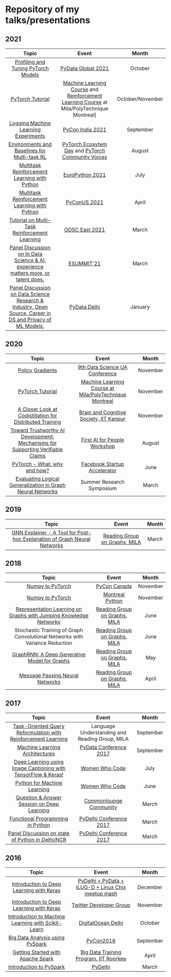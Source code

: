 # Repository of my talks/presentations

## 2021



| Topic                                                                 | Event                                   | Month     |
| :-------------------------------------------------------------------: | :-------------------------------------: | :-------: 
| [Profiling and Tuning PyTorch Models](ML/PyCon/India/19.09.2021/slides.pdf) | [PyData Global 2021](https://pydata.org/global2021/) | October  |
| [PyTorch Tutorial](ML/course/INF8245E/README.md) | [Machine Learning Course](https://chandar-lab.github.io/INF8245E/) and [Reinforcement Learning Course]() at Mila/PolyTechnique Montreal]  | October/November  |
| [Logging Machine Learning Experiments](ML/PyCon/India/19.09.2021/slides.pdf) | [PyCon India 2021](https://in.pycon.org/2021/) | September  |
| [Environments and Baselines for Multi-task RL](ML/PyTorchCommunityVoices/04.08.2021/poster.pdf) | [PyTorch Ecosytem Day](https://pytorch.org/ecosystem/pted/2021) and [PyTorch Community Voices](https://www.youtube.com/watch?v=QIX9b9EAZOY)  | August  |
| [Multitask Reinforcement Learning with Python](ML/EuroPython/30.07.2021/poster.pdf) | [EuroPython 2021](https://ep2021.europython.eu/talks/5sUtdJv-multitask-reinforcement-learning-with-python/)  | July  |
| [Multitask Reinforcement Learning with Python](ML/PyCon/US/23.04.2021/slides.pdf) | [PyConUS 2021](https://us.pycon.org/2021/schedule/presentation/43/)  | April  |
| [Tutorial on Multi-Task Reinforcement Learning](ML/ODSCEast/01.04.2021/slides.pdf) | [ODSC East 2021](https://odsc.com/speakers/multi-task-reinforcement-learning/)  | March  |
| [Panel Discussion on In Data Science & AI, experience matters more, or talent does.]() | [ESUMMIT'21](https://esummit-iiita.com/)  | March  |
| [Panel Discussion on Data Science Research & Industry, Open Source, Career in DS and Privacy of ML Models.](https://www.youtube.com/watch?v=G63UTp7JS0k&feature=youtu.be) | [PyData Delhi](https://delhi.pydata.org/)  | January  |


## 2020

| Topic                                                                 | Event                                   | Month     |
| :-------------------------------------------------------------------: | :-------------------------------------: | :-------: 
| [Policy Gradients](ML/DS@UA/20.11.2020/slides.pdf) | [9th Data Science UA Conference](https://data-science-ua.com/conference/)  | November  |
| [PyTorch Tutorial](ML/course/INF8953CE/README.md) | [Machine Learning Course at Mila/PolyTechnique Montreal](http://sarathchandar.in/teaching/ml/fall2020/)  | November  |
| [A Closer Look at Codistillation for Distributed Training](ML/BrainAndCognitiveSociety/codistillation/slides.pdf) | [Brain and Cognitive Society, IIT Kanpur](https://bcs-iitk.github.io/)  | November  |
| [Toward Trustworthy AI Development: Mechanisms for Supporting Verifiable Claims](ML/AIForPeople/09.08.2020/Toward_Trustworthy_AI_Development_Mechanisms_for_Supporting_Verifiable_Claims.pdf) | [First AI for People Workshop](https://sites.google.com/view/ai-for-people-workshop/)  | August  |
| [PyTorch - What, why and how?](ML/FacebookStartupAccelerator/22.06.2020/slides.pdf) | [Facebook Startup Accelerator](https://developers.facebook.com/startups/)  | June  |
| [Evaluating Logical Generalization in Graph Neural Networks](https://drive.google.com/file/d/1FioJBd3S8NG1hSmQXiB0gUveAHOUVCHr/view?usp=sharing) | Summer Research Symposium  | March  |


## 2019

| Topic                                                                 | Event                                   | Month     |
| :-------------------------------------------------------------------: | :-------------------------------------: | :-------: 
| [GNN Explainer - A Tool for Post-hoc Explanation of Graph Neural Networks](https://drive.google.com/file/d/1SCgEmYZn3jggd5HP54DUM7lFGDJjJloH/view) | [Reading Group on Graphs, MILA](https://shagunsodhani.github.io/Graph-Reading-Group/)  | March  |


## 2018

| Topic                                                                 | Event                                   | Month     |
| :-------------------------------------------------------------------: | :-------------------------------------: | :-------: |
| [Numpy to PyTorch](https://github.com/shagunsodhani/PyCon2018) | [PyCon Canada](https://2018.pycon.ca/) | November |
| [Numpy to PyTorch](https://github.com/shagunsodhani/PyCon2018) | [Montreal Python](https://montrealpython.org/en/2018/10/mp73/) | November |
| [Representation Learning on Graphs with Jumping Knowledge Networks](https://docs.google.com/presentation/d/1VqmZEGFLWvyt2UazWje5UmgIM5geU3O1r0DkWlgNVVM/edit#slide=id.g36248c8b2c_0_644) | [Reading Group on Graphs, MILA](https://shagunsodhani.github.io/Graph-Reading-Group/)  | June  |
| Stochastic Training of Graph Convolutional Networks with Variance Reduction | [Reading Group on Graphs, MILA](https://shagunsodhani.github.io/Graph-Reading-Group/)  | June  |
| [GraphRNN: A Deep Generative Model for Graphs](https://docs.google.com/presentation/d/1KV1LpLRVN7xLim_ccZlrxlQWKxcL4k0yldFU1ZgNdGs/edit#slide=id.g36248c8b2c_0_644) | [Reading Group on Graphs, MILA](https://shagunsodhani.github.io/Graph-Reading-Group/)  | May  |
| [Message Passing Neural Networks](https://docs.google.com/presentation/d/1inRMMN2ZcEgEcceQ3FjCRF8IPsC7Ch13qjFrPBDG9uA/edit?usp=sharing) | [Reading Group on Graphs, MILA](https://shagunsodhani.github.io/Graph-Reading-Group/)  | April  |


## 2017

| Topic                                                                 | Event                                   | Month     |
| :-------------------------------------------------------------------: | :-------------------------------------: | :-------: |
| [Task-Oriented Query Reformulation with Reinforcement Learning](https://arxiv.org/abs/1704.04572) | Language Understanding and Reading Group, MILA  | September  |
| [Machine Learning Architectures](https://github.com/shagunsodhani/talks/tree/master/ML/PyData/02.09.2017) | [PyData Conference 2017](https://pydata.org/delhi2017/) | September  |
| [Deep Learning using Image Captioning with TensorFlow & Keras!](https://github.com/shagunsodhani/talks/tree/master/ML/WomenWhoCode/07.23.2017) | [Women Who Code](https://www.meetup.com/Women-Who-Code-Delhi/events/239975459/) | July  |
| [Python for Machine Learning](https://github.com/shagunsodhani/talks/tree/master/ML/WomenWhoCode/06.04.2017) | [Women Who Code](https://www.meetup.com/Women-Who-Code-Delhi/events/240426878/) | June  |
| [Question & Answer Session on Deep Learning](https://github.com/shagunsodhani/talks/tree/master/Community/Commonlounge) | [Commonlounge Community](https://www.commonlounge.com/community/9dcdd386cc28446695305db00d2de532) | March  |
| [Functional Programming in Python](https://github.com/shagunsodhani/talks/tree/master/Programming/PyDelhiConference) | [PyDelhi Conference 2017](https://conference.pydelhi.org/) | March  |
| [Panel Discussion on state of Python in Delhi/NCR](https://github.com/shagunsodhani/talks/tree/master/Community/PyDelhiConference) | [PyDelhi Conference 2017](https://conference.pydelhi.org/) | March  |

## 2016

| Topic                                                                 | Event                                   | Month     |
| :-------------------------------------------------------------------: | :-------------------------------------: | :-------: |
| [Introduction to Deep Learning with Keras](https://github.com/shagunsodhani/talks/tree/master/ML/PyDelhi) | [PyDelhi + PyData + ILUG-D + Linux Chix meetup mash](https://www.meetup.com/pydelhi/events/232105316/) | December  |
| [Introduction to Deep Learning with Keras](https://github.com/shagunsodhani/talks/tree/master/ML/TwitterDeveloperGroup)  | [Twitter Developer Group](https://www.meetup.com/Delhi-Twitter-Developers-Community/events/234585082/) | November  |
| [Introduction to Machine Learning with Scikit-Learn](https://github.com/shagunsodhani/talks/tree/master/ML/DigitalOcean) | [DigitalOcean Delhi](https://www.meetup.com/DigitalOceanDelhi/events/234327766/)| October   |
| [Big Data Analysis using PySpark](https://github.com/shagunsodhani/talks/tree/master/spark/PyCon2016) | [PyCon2016](https://in.pycon.org/2016/) | September |
| [Getting Started with Apache Spark](https://github.com/shagunsodhani/talks/tree/master/spark/BDI) | [Big Data Training Program, IIT Roorkee](http://www.iitr.ac.in/media/facspace/patelfec/16Bit/index.html) | April     |
| [Introduction to PySpark](https://github.com/shagunsodhani/talks/tree/master/spark/PyDelhi) | [PyDelhi](https://www.meetup.com/pydelhi/events/226049222/)  | March     |
